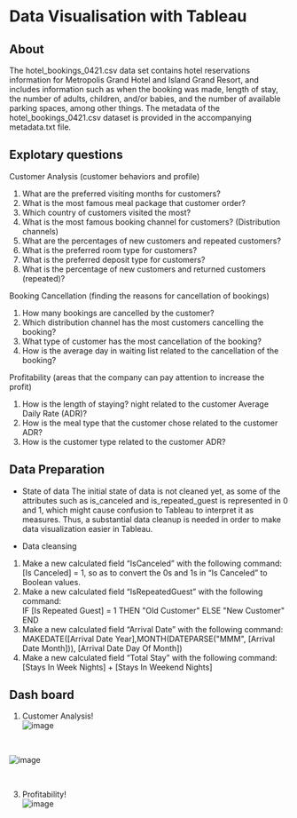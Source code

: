 # Data Visualisation with Tableau

## About
The hotel_bookings_0421.csv data set contains hotel reservations information for Metropolis Grand Hotel and Island Grand Resort, and includes information such as when the booking was made, length of stay, the number of adults, children, and/or babies, and the number of available parking spaces, among other things. The metadata of the hotel_bookings_0421.csv dataset is provided in the accompanying metadata.txt file.
 <br>
 
 ## Explotary questions
 
Customer Analysis (customer behaviors and profile)
1.	What are the preferred visiting months for customers?
2.	What is the most famous meal package that customer order?
3.	Which country of customers visited the most?
4.	What is the most famous booking channel for customers? (Distribution channels)
5.	What are the percentages of new customers and repeated customers?
6.	What is the preferred room type for customers?
7.	What is the preferred deposit type for customers?
8.	What is the percentage of new customers and returned customers (repeated)?

Booking Cancellation (finding the reasons for cancellation of bookings)
1.	How many bookings are cancelled by the customer?
2.	Which distribution channel has the most customers cancelling the booking?
3.	What type of customer has the most cancellation of the booking?
4.	How is the average day in waiting list related to the cancellation of the booking?

Profitability (areas that the company can pay attention to increase the profit)
1.	How is the length of staying? night related to the customer Average Daily Rate (ADR)? 
2.	How is the meal type that the customer chose related to the customer ADR?
3.	How is the customer type related to the customer ADR?

## Data Preparation
-	State of data
The initial state of data is not cleaned yet, as some of the attributes such as is_canceled and is_repeated_guest is represented in 0 and 1, which might cause confusion to Tableau to interpret it as measures. Thus, a substantial data cleanup is needed in order to make data visualization easier in Tableau.

-	Data cleansing
1.	Make a new calculated field “IsCanceled” with the following command: 
[Is Canceled] = 1, so as to convert the 0s and 1s in “Is Canceled” to Boolean values.
2.	Make a new calculated field “IsRepeatedGuest” with the following command:  
IF [Is Repeated Guest] = 1 THEN "Old Customer"
ELSE "New Customer"
END
3.	Make a new calculated field “Arrival Date” with the following command:
MAKEDATE([Arrival Date Year],MONTH(DATEPARSE("MMM", [Arrival Date Month])), [Arrival Date Day Of Month])
4.	Make a new calculated field “Total Stay” with the following command:
[Stays In Week Nights] + [Stays In Weekend Nights]

## Dash board <br>
1.	Customer Analysis! <br>
![image](https://user-images.githubusercontent.com/73086331/144263614-14838162-f102-49bb-8c9e-78efdcfe6e50.png)

<br> 


![image](https://user-images.githubusercontent.com/73086331/144263985-f5757940-8071-409b-ad07-4fb699378bad.png)



<br>

3.	Profitability! <br>
![image](https://user-images.githubusercontent.com/73086331/144263816-6a0a3790-41b0-4cc3-89fc-9511277db29f.png)







 
